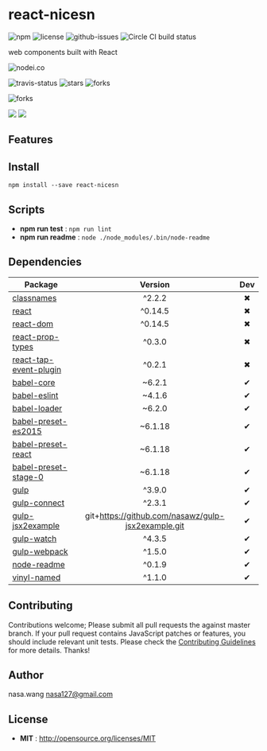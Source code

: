 # react-nicesn

![npm](https://img.shields.io/npm/v/react-nicesn.svg) ![license](https://img.shields.io/npm/l/react-nicesn.svg) ![github-issues](https://img.shields.io/github/issues/nasawz/react-nicesn.svg)  ![Circle CI build status](https://circleci.com/gh/nasawz/react-nicesn.svg?style=svg)

web components built with React

![nodei.co](https://nodei.co/npm/react-nicesn.png?downloads=true&downloadRank=true&stars=true)

![travis-status](https://img.shields.io/travis/nasawz/react-nicesn.svg)
![stars](https://img.shields.io/github/stars/nasawz/react-nicesn.svg)
![forks](https://img.shields.io/github/forks/nasawz/react-nicesn.svg)

![forks](https://img.shields.io/github/forks/nasawz/react-nicesn.svg)

![](https://david-dm.org/nasawz/react-nicesn/status.svg)
![](https://david-dm.org/nasawz/react-nicesn/dev-status.svg)

## Features


## Install

`npm install --save react-nicesn`


## Scripts

 - **npm run test** : `npm run lint`
 - **npm run readme** : `node ./node_modules/.bin/node-readme`

## Dependencies

Package | Version | Dev
--- |:---:|:---:
[classnames](https://www.npmjs.com/package/classnames) | ^2.2.2 | ✖
[react](https://www.npmjs.com/package/react) | ^0.14.5 | ✖
[react-dom](https://www.npmjs.com/package/react-dom) | ^0.14.5 | ✖
[react-prop-types](https://www.npmjs.com/package/react-prop-types) | ^0.3.0 | ✖
[react-tap-event-plugin](https://www.npmjs.com/package/react-tap-event-plugin) | ^0.2.1 | ✖
[babel-core](https://www.npmjs.com/package/babel-core) | ~6.2.1 | ✔
[babel-eslint](https://www.npmjs.com/package/babel-eslint) | ~4.1.6 | ✔
[babel-loader](https://www.npmjs.com/package/babel-loader) | ~6.2.0 | ✔
[babel-preset-es2015](https://www.npmjs.com/package/babel-preset-es2015) | ~6.1.18 | ✔
[babel-preset-react](https://www.npmjs.com/package/babel-preset-react) | ~6.1.18 | ✔
[babel-preset-stage-0](https://www.npmjs.com/package/babel-preset-stage-0) | ~6.1.18 | ✔
[gulp](https://www.npmjs.com/package/gulp) | ^3.9.0 | ✔
[gulp-connect](https://www.npmjs.com/package/gulp-connect) | ^2.3.1 | ✔
[gulp-jsx2example](https://www.npmjs.com/package/gulp-jsx2example) | git+https://github.com/nasawz/gulp-jsx2example.git | ✔
[gulp-watch](https://www.npmjs.com/package/gulp-watch) | ^4.3.5 | ✔
[gulp-webpack](https://www.npmjs.com/package/gulp-webpack) | ^1.5.0 | ✔
[node-readme](https://www.npmjs.com/package/node-readme) | ^0.1.9 | ✔
[vinyl-named](https://www.npmjs.com/package/vinyl-named) | ^1.1.0 | ✔


## Contributing

Contributions welcome; Please submit all pull requests the against master branch. If your pull request contains JavaScript patches or features, you should include relevant unit tests. Please check the [Contributing Guidelines](contributng.md) for more details. Thanks!

## Author

nasa.wang <nasa127@gmail.com>

## License

 - **MIT** : http://opensource.org/licenses/MIT
